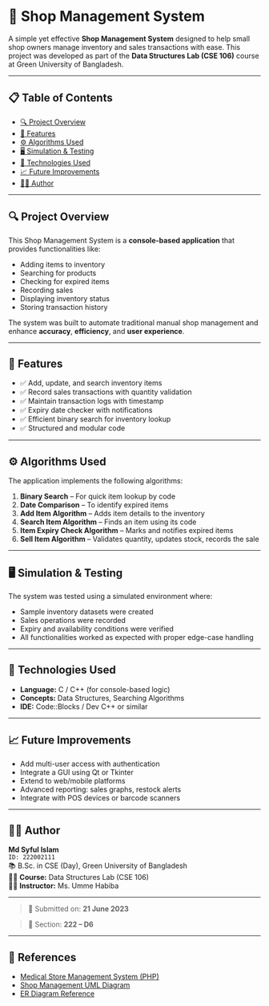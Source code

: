 # 🛒 Shop Management System

A simple yet effective **Shop Management System** designed to help small shop owners manage inventory and sales transactions with ease. This project was developed as part of the **Data Structures Lab (CSE 106)** course at Green University of Bangladesh.

---

## 📋 Table of Contents

- [🔍 Project Overview](#-project-overview)
- [🎯 Features](#-features)
- [⚙️ Algorithms Used](#️-algorithms-used)
- [🖥️ Simulation & Testing](#️-simulation--testing)
- [🚀 Technologies Used](#-technologies-used)
- [📈 Future Improvements](#-future-improvements)
- [👨‍💻 Author](#-author)

---

## 🔍 Project Overview

This Shop Management System is a **console-based application** that provides functionalities like:

- Adding items to inventory
- Searching for products
- Checking for expired items
- Recording sales
- Displaying inventory status
- Storing transaction history

The system was built to automate traditional manual shop management and enhance **accuracy**, **efficiency**, and **user experience**.

---

## 🎯 Features

- ✅ Add, update, and search inventory items
- ✅ Record sales transactions with quantity validation
- ✅ Maintain transaction logs with timestamp
- ✅ Expiry date checker with notifications
- ✅ Efficient binary search for inventory lookup
- ✅ Structured and modular code

---

## ⚙️ Algorithms Used

The application implements the following algorithms:

1. **Binary Search** – For quick item lookup by code  
2. **Date Comparison** – To identify expired items  
3. **Add Item Algorithm** – Adds item details to the inventory  
4. **Search Item Algorithm** – Finds an item using its code  
5. **Item Expiry Check Algorithm** – Marks and notifies expired items  
6. **Sell Item Algorithm** – Validates quantity, updates stock, records the sale

---

## 🖥️ Simulation & Testing

The system was tested using a simulated environment where:

- Sample inventory datasets were created
- Sales operations were recorded
- Expiry and availability conditions were verified
- All functionalities worked as expected with proper edge-case handling

---

## 🚀 Technologies Used

- **Language:** C / C++ (for console-based logic)
- **Concepts:** Data Structures, Searching Algorithms
- **IDE:** Code::Blocks / Dev C++ or similar

---

## 📈 Future Improvements

- Add multi-user access with authentication
- Integrate a GUI using Qt or Tkinter
- Extend to web/mobile platforms
- Advanced reporting: sales graphs, restock alerts
- Integrate with POS devices or barcode scanners

---

## 👨‍💻 Author

**Md Syful Islam**  
`ID: 222002111`  
📚 B.Sc. in CSE (Day), Green University of Bangladesh  
🧑‍🏫 **Course:** Data Structures Lab (CSE 106)  
👩‍🏫 **Instructor:** Ms. Umme Habiba  

---

> 📅 Submitted on: **21 June 2023**

> 🏫 Section: **222 – D6**

---

## 📎 References

- [Medical Store Management System (PHP)](https://www.webslesson.info/2021/09/php-mysql-project-on-medical-store-management-system.html)  
- [Shop Management UML Diagram](https://www.freeprojectz.com/uml-diagram/shop-management-system-component-diagram)  
- [ER Diagram Reference](https://123projectlab.com/er-diagram-for-online-shopping-system/)

